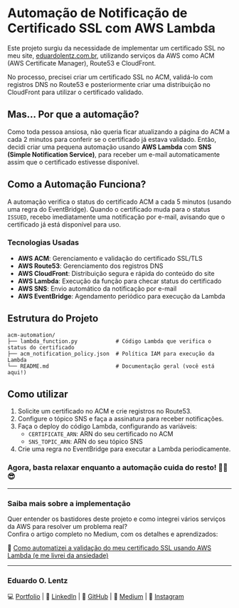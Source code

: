 # Automação de Notificação de Certificado SSL com AWS Lambda

Este projeto surgiu da necessidade de implementar um certificado SSL no meu site, [eduardolentz.com.br](http://www.eduardolentz.com.br), utilizando serviços da AWS como ACM (AWS Certificate Manager), Route53 e CloudFront.

No processo, precisei criar um certificado SSL no ACM, validá-lo com registros DNS no Route53 e posteriormente criar uma distribuição no CloudFront para utilizar o certificado validado.

## Mas... Por que a automação?

Como toda pessoa ansiosa, não queria ficar atualizando a página do ACM a cada 2 minutos para conferir se o certificado já estava validado. Então, decidi criar uma pequena automação usando **AWS Lambda** com **SNS (Simple Notification Service)**, para receber um e-mail automaticamente assim que o certificado estivesse disponível.

## Como a Automação Funciona?

A automação verifica o status do certificado ACM a cada 5 minutos (usando uma regra do EventBridge). Quando o certificado muda para o status `ISSUED`, recebo imediatamente uma notificação por e-mail, avisando que o certificado já está disponível para uso.

### Tecnologias Usadas
- **AWS ACM**: Gerenciamento e validação do certificado SSL/TLS
- **AWS Route53**: Gerenciamento dos registros DNS
- **AWS CloudFront**: Distribuição segura e rápida do conteúdo do site
- **AWS Lambda**: Execução da função para checar status do certificado
- **AWS SNS**: Envio automático da notificação por e-mail
- **AWS EventBridge**: Agendamento periódico para execução da Lambda

## Estrutura do Projeto

```
acm-automation/
├── lambda_function.py            # Código Lambda que verifica o status do certificado
├── acm_notification_policy.json  # Política IAM para execução da Lambda
└── README.md                     # Documentação geral (você está aqui!)
```

## Como utilizar

1. Solicite um certificado no ACM e crie registros no Route53.
2. Configure o tópico SNS e faça a assinatura para receber notificações.
3. Faça o deploy do código Lambda, configurando as variáveis:
   - `CERTIFICATE_ARN`: ARN do seu certificado no ACM
   - `SNS_TOPIC_ARN`: ARN do seu tópico SNS
4. Crie uma regra no EventBridge para executar a Lambda periodicamente.

### Agora, basta relaxar enquanto a automação cuida do resto! ✌🏽😎
---
### Saiba mais sobre a implementação

Quer entender os bastidores deste projeto e como integrei vários serviços da AWS para resolver um problema real?  
Confira o artigo completo no Medium, com os detalhes e aprendizados:

🔗 [Como automatizei a validação do meu certificado SSL usando AWS Lambda (e me livrei da ansiedade)](https://medium.com/@eduardolentz/como-automatizei-a-valida%C3%A7%C3%A3o-do-meu-certificado-ssl-usando-aws-lambda-e-me-livrei-da-ansiedade-5b82ae8abf86)


--- 

### Eduardo O. Lentz  
💻 [Portfolio](http://www.eduardolentz.com.br) | 🔗 [LinkedIn](https://www.linkedin.com/in/eduardolentz) | 📂 [GitHub](https://github.com/eduardolentz) | 📝 [Medium](https://medium.com/@eduardolentz) | 📸 [Instagram](https://www.instagram.com/eduardolntz/)

